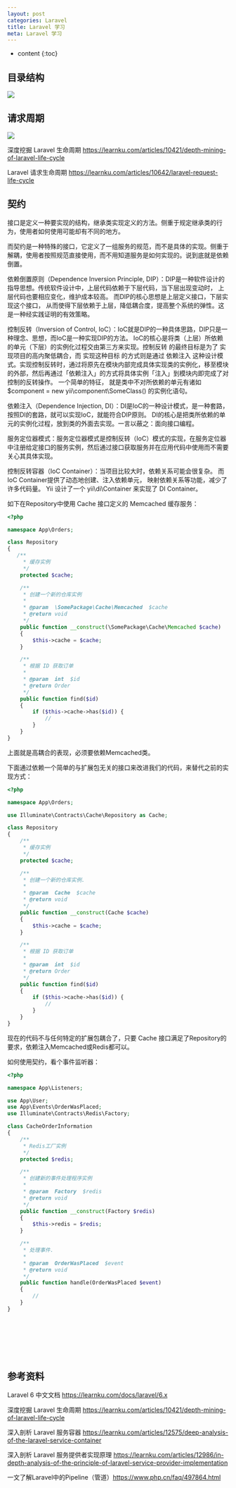 ```yaml
---
layout: post
categories: Laravel
title: Laravel 学习
meta: Laravel 学习
---
```

* content
{:toc}

## 目录结构

![]({{site.baseurl}}/images/Laravel/20250512181201.png)

## 请求周期 

![]({{site.baseurl}}/images/Laravel/20250512181251.png)

深度挖掘 Laravel 生命周期 <https://learnku.com/articles/10421/depth-mining-of-laravel-life-cycle>

Laravel 请求生命周期 <https://learnku.com/articles/10642/laravel-request-life-cycle>


## 契约

接口是定义一种要实现的结构，继承类实现定义的方法。侧重于规定继承类的行为，使用者如何使用可能却有不同的地方。

而契约是一种特殊的接口，它定义了一组服务的规范，而不是具体的实现。侧重于解耦，使用者按照规范直接使用，而不用知道服务是如何实现的。说到底就是依赖倒置。

依赖倒置原则（Dependence Inversion Principle, DIP）：DIP是一种软件设计的指导思想。传统软件设计中，上层代码依赖于下层代码，当下层出现变动时， 上层代码也要相应变化，维护成本较高。 而DIP的核心思想是上层定义接口，下层实现这个接口， 从而使得下层依赖于上层，降低耦合度，提高整个系统的弹性。这是一种经实践证明的有效策略。

控制反转（Inversion of Control, IoC）：IoC就是DIP的一种具体思路，DIP只是一种理念、思想，而IoC是一种实现DIP的方法。 IoC的核心是将类（上层）所依赖的单元（下层）的实例化过程交由第三方来实现。控制反转 的最终目标是为了 实现项目的高内聚低耦合，而 实现这种目标 的方式则是通过 依赖注入 这种设计模式。实现控制反转时，通过将原先在模块内部完成具体实现类的实例化，移至模块的外部，然后再通过「依赖注入」的方式将具体实例「注入」到模块内即完成了对控制的反转操作。 一个简单的特征， 就是类中不对所依赖的单元有诸如 $component = new yii\component\SomeClass() 的实例化语句。

依赖注入（Dependence Injection, DI）：DI是IoC的一种设计模式，是一种套路，按照DI的套路，就可以实现IoC，就能符合DIP原则。 DI的核心是把类所依赖的单元的实例化过程，放到类的外面去实现。一言以蔽之：面向接口编程。

服务定位器模式：服务定位器模式是控制反转（IoC）模式的实现，在服务定位器中注册给定接口的服务实例，然后通过接口获取服务并在应用代码中使用而不需要关心其具体实现。

控制反转容器（IoC Container）：当项目比较大时，依赖关系可能会很复杂。 而IoC Container提供了动态地创建、注入依赖单元， 映射依赖关系等功能，减少了许多代码量。 Yii 设计了一个 yii\di\Container 来实现了 DI Container。

如下在Repository中使用 Cache 接口定义的 Memcached 缓存服务：
```php
<?php

namespace App\Orders;

class Repository
{
   /**
     * 缓存实例
     */
    protected $cache;

    /**
     * 创建一个新的仓库实例
     *
     * @param  \SomePackage\Cache\Memcached  $cache
     * @return void
     */
    public function __construct(\SomePackage\Cache\Memcached $cache)
    {
        $this->cache = $cache;
    }

    /**
     * 根据 ID 获取订单
     *
     * @param  int  $id
     * @return Order
     */
    public function find($id)
    {
        if ($this->cache->has($id)) {
            //
        }
    }
}
```

上面就是高耦合的表现，必须要依赖Memcached类。

下面通过依赖一个简单的与扩展包无关的接口来改进我们的代码，来替代之前的实现方式：
```php
<?php

namespace App\Orders;

use Illuminate\Contracts\Cache\Repository as Cache;

class Repository
{
    /**
     * 缓存实例
     */
    protected $cache;

    /**
     * 创建一个新的仓库实例.
     *
     * @param  Cache  $cache
     * @return void
     */
    public function __construct(Cache $cache)
    {
        $this->cache = $cache;
    }

    /**
     * 根据 ID 获取订单
     *
     * @param  int  $id
     * @return Order
     */
    public function find($id)
    {
        if ($this->cache->has($id)) {
            //
        }
    }
}
```

现在的代码不与任何特定的扩展包耦合了，只要 Cache 接口满足了Repository的要求，依赖注入Memcached或Redis都可以。

如何使用契约，看个事件监听器：
```php
<?php

namespace App\Listeners;

use App\User;
use App\Events\OrderWasPlaced;
use Illuminate\Contracts\Redis\Factory;

class CacheOrderInformation
{
    /**
     * Redis工厂实例
     */
    protected $redis;

    /**
     * 创建新的事件处理程序实例
     *
     * @param  Factory  $redis
     * @return void
     */
    public function __construct(Factory $redis)
    {
        $this->redis = $redis;
    }

    /**
     * 处理事件.
     *
     * @param  OrderWasPlaced  $event
     * @return void
     */
    public function handle(OrderWasPlaced $event)
    {
        //
    }
}
```


<br/><br/><br/><br/><br/>
## 参考资料

Laravel 6 中文文档  <https://learnku.com/docs/laravel/6.x>

深度挖掘 Laravel 生命周期 <https://learnku.com/articles/10421/depth-mining-of-laravel-life-cycle>

深入剖析 Laravel 服务容器 <https://learnku.com/articles/12575/deep-analysis-of-the-laravel-service-container>

深入剖析 Laravel 服务提供者实现原理 <https://learnku.com/articles/12986/in-depth-analysis-of-the-principle-of-laravel-service-provider-implementation>

一文了解Laravel中的Pipeline（管道）<https://www.php.cn/faq/497864.html>

